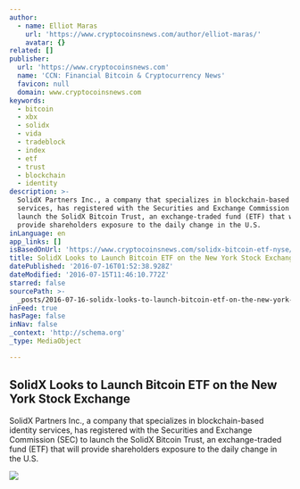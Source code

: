 ```yaml
---
author:
  - name: Elliot Maras
    url: 'https://www.cryptocoinsnews.com/author/elliot-maras/'
    avatar: {}
related: []
publisher:
  url: 'https://www.cryptocoinsnews.com'
  name: 'CCN: Financial Bitcoin & Cryptocurrency News'
  favicon: null
  domain: www.cryptocoinsnews.com
keywords:
  - bitcoin
  - xbx
  - solidx
  - vida
  - tradeblock
  - index
  - etf
  - trust
  - blockchain
  - identity
description: >-
  SolidX Partners Inc., a company that specializes in blockchain-based identity
  services, has registered with the Securities and Exchange Commission (SEC) to
  launch the SolidX Bitcoin Trust, an exchange-traded fund (ETF) that will
  provide shareholders exposure to the daily change in the U.S.
inLanguage: en
app_links: []
isBasedOnUrl: 'https://www.cryptocoinsnews.com/solidx-bitcoin-etf-nyse/'
title: SolidX Looks to Launch Bitcoin ETF on the New York Stock Exchange
datePublished: '2016-07-16T01:52:38.928Z'
dateModified: '2016-07-15T11:46:10.772Z'
starred: false
sourcePath: >-
  _posts/2016-07-16-solidx-looks-to-launch-bitcoin-etf-on-the-new-york-stock-exc.md
inFeed: true
hasPage: false
inNav: false
_context: 'http://schema.org'
_type: MediaObject

---
```

<article style=""><h1>SolidX Looks to Launch Bitcoin ETF on the New York Stock Exchange</h1><p>SolidX Partners Inc., a company that specializes in blockchain-based identity services, has registered with the Securities and Exchange Commission (SEC) to launch the SolidX Bitcoin Trust, an exchange-traded fund (ETF) that will provide shareholders exposure to the daily change in the U.S.</p><img src="https://www.cryptocoinsnews.com/wp-content/uploads/2014/11/stock-chart-400-square.jpg" /></article>